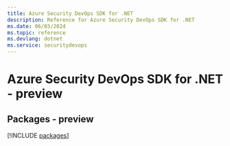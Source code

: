 ```yaml
---
title: Azure Security DevOps SDK for .NET
description: Reference for Azure Security DevOps SDK for .NET
ms.date: 06/03/2024
ms.topic: reference
ms.devlang: dotnet
ms.service: securitydevops
---
```

# Azure Security DevOps SDK for .NET - preview
## Packages - preview
[!INCLUDE [packages](security-devops-index.md)]